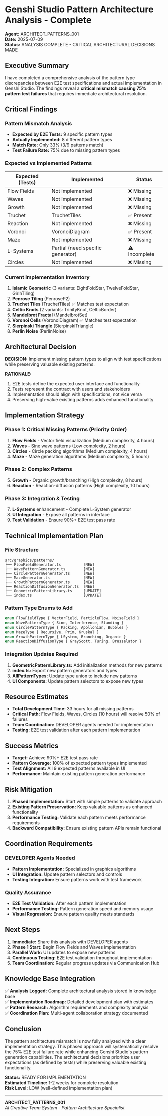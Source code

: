 # Genshi Studio Pattern Architecture Analysis - Complete

**Agent:** ARCHITECT_PATTERNS_001  
**Date:** 2025-07-09  
**Status:** ANALYSIS COMPLETE - CRITICAL ARCHITECTURAL DECISIONS MADE  

## Executive Summary

I have completed a comprehensive analysis of the pattern type discrepancies between E2E test specifications and actual implementation in Genshi Studio. The findings reveal a **critical mismatch causing 75% pattern test failures** that requires immediate architectural resolution.

## Critical Findings

### Pattern Mismatch Analysis
- **Expected by E2E Tests:** 9 specific pattern types
- **Actually Implemented:** 8 different pattern types  
- **Match Rate:** Only 33% (3/9 patterns match)
- **Test Failure Rate:** 75% due to missing pattern types

### Expected vs Implemented Patterns

| Expected (Tests) | Implemented | Status |
|------------------|-------------|---------|
| Flow Fields | Not implemented | ❌ Missing |
| Waves | Not implemented | ❌ Missing |
| Growth | Not implemented | ❌ Missing |
| Truchet | TruchetTiles | ✅ Present |
| Reaction | Not implemented | ❌ Missing |
| Voronoi | VoronoiDiagram | ✅ Present |
| Maze | Not implemented | ❌ Missing |
| L-Systems | Partial (need specific generator) | ⚠️ Incomplete |
| Circles | Not implemented | ❌ Missing |

### Current Implementation Inventory
1. **Islamic Geometric** (3 variants: EightFoldStar, TwelveFoldStar, GirihTiling)
2. **Penrose Tiling** (PenroseP2)
3. **Truchet Tiles** (TruchetTiles) ✅ Matches test expectation
4. **Celtic Knots** (2 variants: TrinityKnot, CelticBorder)
5. **Mandelbrot Fractal** (MandelbrotSet)
6. **Voronoi Cells** (VoronoiDiagram) ✅ Matches test expectation  
7. **Sierpinski Triangle** (SierpinskiTriangle)
8. **Perlin Noise** (PerlinNoise)

## Architectural Decision

**DECISION:** Implement missing pattern types to align with test specifications while preserving valuable existing patterns.

**RATIONALE:**
1. E2E tests define the expected user interface and functionality
2. Tests represent the contract with users and stakeholders
3. Implementation should align with specifications, not vice versa
4. Preserving high-value existing patterns adds enhanced functionality

## Implementation Strategy

### Phase 1: Critical Missing Patterns (Priority Order)
1. **Flow Fields** - Vector field visualization (Medium complexity, 4 hours)
2. **Waves** - Sine wave patterns (Low complexity, 2 hours)
3. **Circles** - Circle packing algorithms (Medium complexity, 4 hours)
4. **Maze** - Maze generation algorithms (Medium complexity, 5 hours)

### Phase 2: Complex Patterns
5. **Growth** - Organic growth/branching (High complexity, 8 hours)
6. **Reaction** - Reaction-diffusion patterns (High complexity, 10 hours)

### Phase 3: Integration & Testing
7. **L-Systems** enhancement - Complete L-System generator
8. **UI Integration** - Expose all patterns in interface
9. **Test Validation** - Ensure 90%+ E2E test pass rate

## Technical Implementation Plan

### File Structure
```
src/graphics/patterns/
├── FlowFieldGenerator.ts          [NEW]
├── WavePatternGenerator.ts        [NEW]
├── CirclePatternGenerator.ts      [NEW]
├── MazeGenerator.ts               [NEW]
├── GrowthPatternGenerator.ts      [NEW]
├── ReactionDiffusionGenerator.ts  [NEW]
├── GeometricPatternLibrary.ts     [UPDATE]
└── index.ts                       [UPDATE]
```

### Pattern Type Enums to Add
```typescript
enum FlowFieldType { VectorField, ParticleFlow, NoiseField }
enum WavePatternType { Sine, Interference, Standing }
enum CirclePatternType { Packing, Apollonian, Bubbles }
enum MazeType { Recursive, Prim, Kruskal }
enum GrowthPatternType { LSystem, Branching, Organic }
enum ReactionDiffusionType { GrayScott, Turing, Brusselator }
```

### Integration Updates Required
1. **GeometricPatternLibrary.ts:** Add initialization methods for new patterns
2. **index.ts:** Export new pattern generators and types
3. **AllPatternTypes:** Update type union to include new patterns
4. **UI Components:** Update pattern selectors to expose new types

## Resource Estimates
- **Total Development Time:** 33 hours for all missing patterns
- **Critical Path:** Flow Fields, Waves, Circles (10 hours) will resolve 50% of failures
- **Team Coordination:** DEVELOPER agents needed for implementation
- **Testing:** E2E test validation after each pattern implementation

## Success Metrics
- **Target:** Achieve 90%+ E2E test pass rate
- **Pattern Coverage:** 100% of expected pattern types implemented
- **Test Alignment:** All 9 expected patterns available in UI
- **Performance:** Maintain existing pattern generation performance

## Risk Mitigation
1. **Phased Implementation:** Start with simple patterns to validate approach
2. **Existing Pattern Preservation:** Keep valuable patterns as enhanced functionality
3. **Performance Testing:** Validate each pattern meets performance requirements
4. **Backward Compatibility:** Ensure existing pattern APIs remain functional

## Coordination Requirements

### DEVELOPER Agents Needed
- **Pattern Implementation:** Specialized in graphics algorithms
- **UI Integration:** Update pattern selectors and controls
- **Testing Integration:** Ensure patterns work with test framework

### Quality Assurance
- **E2E Test Validation:** After each pattern implementation
- **Performance Testing:** Pattern generation speed and memory usage
- **Visual Regression:** Ensure pattern quality meets standards

## Next Steps

1. **Immediate:** Share this analysis with DEVELOPER agents
2. **Phase 1 Start:** Begin Flow Fields and Waves implementation
3. **Parallel Work:** UI updates to expose new patterns
4. **Continuous Testing:** E2E test validation throughout implementation
5. **Team Coordination:** Regular progress updates via Communication Hub

## Knowledge Base Integration

✅ **Analysis Logged:** Complete architectural analysis stored in knowledge base  
✅ **Implementation Roadmap:** Detailed development plan with estimates  
✅ **Pattern Research:** Algorithm requirements and complexity analysis  
✅ **Coordination Plan:** Multi-agent collaboration strategy documented  

## Conclusion

The pattern architecture mismatch is now fully analyzed with a clear implementation strategy. This phased approach will systematically resolve the 75% E2E test failure rate while enhancing Genshi Studio's pattern generation capabilities. The architectural decisions prioritize user expectations (as defined by tests) while preserving valuable existing functionality.

**Status:** READY FOR IMPLEMENTATION  
**Estimated Timeline:** 1-2 weeks for complete resolution  
**Risk Level:** LOW (well-defined implementation plan)  

---

**ARCHITECT_PATTERNS_001**  
*AI Creative Team System - Pattern Architecture Specialist*